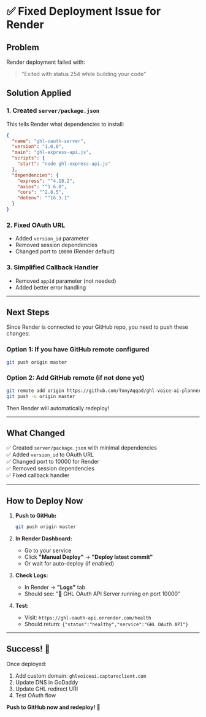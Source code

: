 # ✅ **Fixed Deployment Issue for Render**

## **Problem**
Render deployment failed with:
> "Exited with status 254 while building your code"

## **Solution Applied**

### **1. Created `server/package.json`**
This tells Render what dependencies to install:
```json
{
  "name": "ghl-oauth-server",
  "version": "1.0.0",
  "main": "ghl-express-api.js",
  "scripts": {
    "start": "node ghl-express-api.js"
  },
  "dependencies": {
    "express": "^4.18.2",
    "axios": "^1.6.0",
    "cors": "^2.8.5",
    "dotenv": "^16.3.1"
  }
}
```

### **2. Fixed OAuth URL**
- Added `version_id` parameter
- Removed session dependencies
- Changed port to `10000` (Render default)

### **3. Simplified Callback Handler**
- Removed `appId` parameter (not needed)
- Added better error handling

---

## **Next Steps**

Since Render is connected to your GitHub repo, you need to push these changes:

### **Option 1: If you have GitHub remote configured**
```bash
git push origin master
```

### **Option 2: Add GitHub remote (if not done yet)**
```bash
git remote add origin https://github.com/TonyAqqad/ghl-voice-ai-planner.git
git push -u origin master
```

Then Render will automatically redeploy!

---

## **What Changed**

✅ Created `server/package.json` with minimal dependencies  
✅ Added `version_id` to OAuth URL  
✅ Changed port to 10000 for Render  
✅ Removed session dependencies  
✅ Fixed callback handler  

---

## **How to Deploy Now**

1. **Push to GitHub:**
   ```bash
   git push origin master
   ```

2. **In Render Dashboard:**
   - Go to your service
   - Click **"Manual Deploy"** → **"Deploy latest commit"**
   - Or wait for auto-deploy (if enabled)

3. **Check Logs:**
   - In Render → **"Logs"** tab
   - Should see: "🚀 GHL OAuth API Server running on port 10000"

4. **Test:**
   - Visit: `https://ghl-oauth-api.onrender.com/health`
   - Should return: `{"status":"healthy","service":"GHL OAuth API"}`

---

## **Success!** 🎉

Once deployed:
1. Add custom domain: `ghlvoiceai.captureclient.com`
2. Update DNS in GoDaddy
3. Update GHL redirect URI
4. Test OAuth flow

**Push to GitHub now and redeploy!** 🚀

